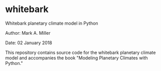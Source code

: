# whitebark
Whitebark planetary climate model in Python

Author: Mark A. Miller

Date: 02 January 2018

This repository contains source code for the whitebark planetary climate model and accompanies the book "Modeling Planetary Climates with Python."


